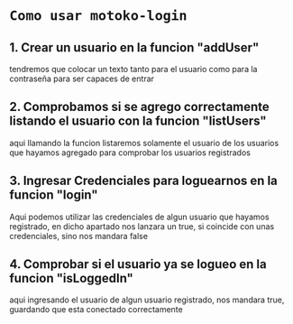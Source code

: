 # `Como usar motoko-login`


## 1. Crear un usuario en la funcion "addUser"

tendremos que colocar un texto tanto para el usuario como para la contraseña para ser capaces de entrar

## 2. Comprobamos si se agrego correctamente listando el usuario con la funcion "listUsers"

aqui llamando la funcion listaremos solamente el usuario de los usuarios que hayamos agregado
para comprobar los usuarios registrados

## 3. Ingresar Credenciales para loguearnos en la funcion "login"

Aqui podemos utilizar las credenciales de algun usuario que hayamos registrado, en dicho apartado
nos lanzara un true, si coincide con unas credenciales, sino nos mandara false

## 4. Comprobar si el usuario ya se logueo en la funcion "isLoggedIn"

aqui ingresando el usuario de algun usuario registrado, nos mandara true, guardando que esta conectado correctamente



